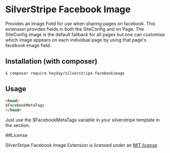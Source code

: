 # SilverStripe Facebook Image

Provides an Image Field for use when sharing pages on facebook. This extension provides fields in both the SiteConfig and on Page. The SiteConfig image is the default fallback for all pages but one can customise which image appears on each individual page by using that page's facebook image field.


## Installation (with composer)

	$ composer require heyday/silverstripe-facebookimage

## Usage

```html
<head>
$FacebookMetaTags
</head>
```

Just use the $FacebookMetaTags variable in your silverstripe template in the <head> section.

##License

SilverStripe Facebook Image Extension is licensed under an [MIT license](http://heyday.mit-license.org/)
